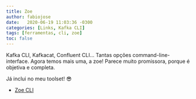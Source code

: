 ```yaml
---
title: Zoe
author: fabiojose
date:   2020-06-19 11:03:36 -0300
categories: [Links, Kafka CLI]
tags: [ferramentas, cli, zoe]
toc: false
---
```


Kafka CLI, Kafkacat, Confluent CLI... Tantas opções command-line-interface. Agora temos mais uma, a zoe! Parece muito promissora, porque é objetiva e completa.

Já inclui no meu toolset! 😎

- [Zoe CLI](https://adevinta.github.io/zoe/)
